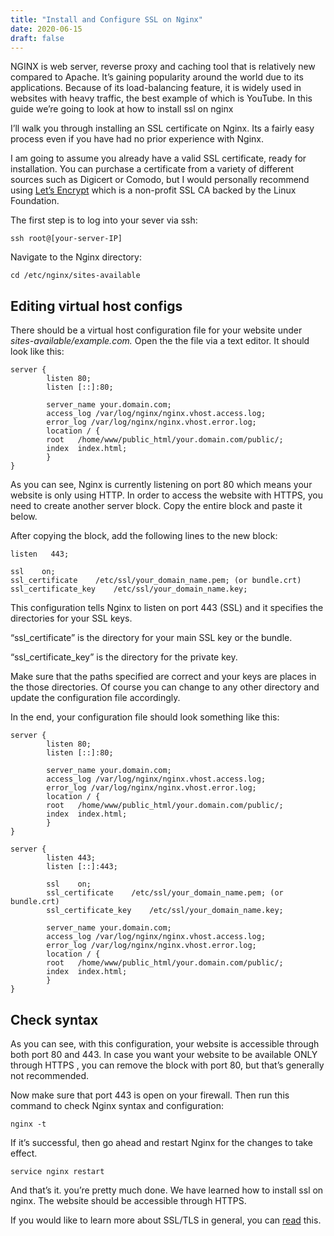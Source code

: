 ```yaml
---
title: "Install and Configure SSL on Nginx"
date: 2020-06-15
draft: false
---
```


NGINX is web server, reverse proxy and caching tool that is relatively new compared to Apache. It’s gaining popularity around the world due to its applications. Because of its load-balancing feature, it is widely used in websites with heavy traffic, the best example of which is YouTube. In this guide we’re going to look at how to install ssl on nginx

I’ll walk you through installing an SSL certificate on Nginx. Its a fairly easy process even if you have had no prior experience with Nginx.

I am going to assume you already have a valid SSL certificate, ready for installation. You can purchase a certificate from a variety of different sources such as Digicert or Comodo, but I would personally recommend using <a href="https://letsencrypt.org/">Let’s Encrypt<a/> which is a non-profit SSL CA backed by the Linux Foundation.

The first step is to log into your sever via ssh:
```
ssh root@[your-server-IP]
```
Navigate to the Nginx directory:
```
cd /etc/nginx/sites-available
```


## Editing virtual host configs

There should be a virtual host configuration file for your website under <i>sites-available/example.com.</i> Open the the file via a text editor. It should look like this:
```
server {
        listen 80;
        listen [::]:80;

        server_name your.domain.com;
        access_log /var/log/nginx/nginx.vhost.access.log;
        error_log /var/log/nginx/nginx.vhost.error.log;
        location / {
        root   /home/www/public_html/your.domain.com/public/;
        index  index.html;
        }
}
```

As you can see, Nginx is currently listening on port 80 which means your website is only using HTTP. In order to access the website with HTTPS, you need to create another server block. Copy the entire block and paste it below.

After copying the block, add the following lines to the new block: 
```
listen   443;

ssl    on;
ssl_certificate    /etc/ssl/your_domain_name.pem; (or bundle.crt)
ssl_certificate_key    /etc/ssl/your_domain_name.key;
```
This configuration tells Nginx to listen on port 443 (SSL) and it specifies the directories for your SSL keys.

“ssl_certificate” is the directory for your main SSL key or the bundle.

“ssl_certificate_key” is the directory for the private key.

Make sure that the paths specified are correct and your keys are places in the those directories. Of course you can change to any other directory and update the configuration file accordingly.

In the end, your configuration file should look something like this:
```
server {
        listen 80;
        listen [::]:80;

        server_name your.domain.com;
        access_log /var/log/nginx/nginx.vhost.access.log;
        error_log /var/log/nginx/nginx.vhost.error.log;
        location / {
        root   /home/www/public_html/your.domain.com/public/;
        index  index.html;
        }
}

server {
        listen 443;
        listen [::]:443;

        ssl    on;
        ssl_certificate    /etc/ssl/your_domain_name.pem; (or bundle.crt)
        ssl_certificate_key    /etc/ssl/your_domain_name.key;

        server_name your.domain.com;
        access_log /var/log/nginx/nginx.vhost.access.log;
        error_log /var/log/nginx/nginx.vhost.error.log;
        location / {
        root   /home/www/public_html/your.domain.com/public/;
        index  index.html;
        }
}
```

## Check syntax

As you can see, with this configuration, your website is accessible through both port 80 and 443. In case you want your website to be available ONLY through HTTPS , you can remove the block with port 80, but that’s generally not recommended.

Now make sure that port 443 is open on your firewall. Then run this command to check Nginx syntax and configuration:

```
nginx -t
```

If it’s successful, then go ahead and restart Nginx for the changes to take effect.

```
service nginx restart
```

And that’s it. you’re pretty much done. We have learned how to install ssl on nginx. The website should be accessible through HTTPS.

If you would like to learn more about SSL/TLS in general, you can <a href="https://workingtitle.pro/index.php/2020/06/23/whats-the-difference-between-ssl-and-tls/">read</a> this. 